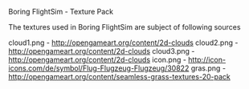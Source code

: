 Boring FlightSim - Texture Pack

The textures used in Boring FlightSim are subject of following sources

cloud1.png - http://opengameart.org/content/2d-clouds
cloud2.png - http://opengameart.org/content/2d-clouds
cloud3.png - http://opengameart.org/content/2d-clouds
icon.png - http://icon-icons.com/de/symbol/Flug-Flugzeug-Flugzeug/30822
gras.png - http://opengameart.org/content/seamless-grass-textures-20-pack
